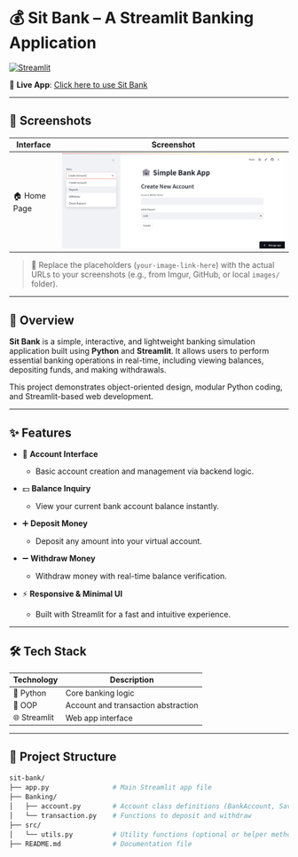 # 💰 Sit Bank – A Streamlit Banking Application

[![Streamlit](https://img.shields.io/badge/Made%20with-Streamlit-orange?logo=streamlit)](https://streamlit.io)

🔗 **Live App**: [Click here to use Sit Bank](https://sitbank-bzccl43xtbzkwop9m3tv5e.streamlit.app/)

---

## 📸 Screenshots

| Interface           | Screenshot |
|---------------------|------------|
| 🏠 Home Page         | ![Home Page](https://github.com/Xtrmcoder/Sit_Bank/blob/a7289ea176d4e9b79cec91bf682afc4536e7b6bf/Sit%20Bank%20Interface.png) |

> 📌 Replace the placeholders (`your-image-link-here`) with the actual URLs to your screenshots (e.g., from Imgur, GitHub, or local `images/` folder).

---
## 📌 Overview

**Sit Bank** is a simple, interactive, and lightweight banking simulation application built using **Python** and **Streamlit**. It allows users to perform essential banking operations in real-time, including viewing balances, depositing funds, and making withdrawals.

This project demonstrates object-oriented design, modular Python coding, and Streamlit-based web development.

---

## ✨ Features

- 👤 **Account Interface**
  - Basic account creation and management via backend logic.
  
- 💵 **Balance Inquiry**
  - View your current bank account balance instantly.

- ➕ **Deposit Money**
  - Deposit any amount into your virtual account.

- ➖ **Withdraw Money**
  - Withdraw money with real-time balance verification.

- ⚡ **Responsive & Minimal UI**
  - Built with Streamlit for a fast and intuitive experience.

---

## 🛠 Tech Stack

| Technology | Description |
|------------|-------------|
| 🐍 Python | Core banking logic |
| 🧱 OOP | Account and transaction abstraction |
| 🌐 Streamlit | Web app interface |

---

## 📂 Project Structure

```bash
sit-bank/
├── app.py                # Main Streamlit app file
├── Banking/
│   ├── account.py        # Account class definitions (BankAccount, SavingsAccount, etc.)
│   └── transaction.py    # Functions to deposit and withdraw
├── src/
│   └── utils.py          # Utility functions (optional or helper methods)
├── README.md             # Documentation file
